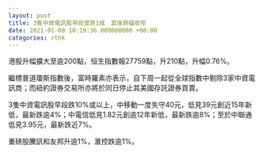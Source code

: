 ```yaml
---
layout: post
title: 3隻中資電訊股早段曾跌1成　其後跌幅收窄
date: 2021-01-08 10:19:36.000000000 +08:00
categories: rthk
---
```


港股升幅擴大至逾200點，恒生指數報27759點，升210點，升幅0.76%。

繼標普道瓊斯指數後，富時羅素亦表示，自下周一起從全球指數中剔除3家中資電訊商；而紐約證券交易所亦將於同日停止其美國存託證券買賣。

3隻中資電訊股早段跌10%或以上，中移動一度失守40元，低見39元創近15年新低，最新跌逾4%；中電信低見1.82元創逾12年新低，最新跌逾8%；至於中聯通低見3.95元，最新跌近7%。

重磅股騰訊和友邦升逾1%，滙控跌逾1%。
